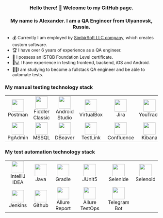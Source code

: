 <p align="center">
<h3 align="center"> Hello there! 👋 Welcome to my GitHub page. </h3>
</p>
<p align="center">
<h3 align="center">My name is Alexander. I am a QA Engineer from Ulyanovsk, Russia.</h3>
</p>

- :moneybag: Currently I am employed by [SimbirSoft LLC company](https://www.simbirsoft.com/en/), which creates custom software.
- 🏆 I have over 6 years of experience as a QA engineer.
- :gem: I possess an ISTQB Foundation Level certificate.
- :iphone::computer: I have experience in testing frontend, backend, iOS and Android.
- :man_student:I am studying to become a fullstack QA engineer and be able to automate tests.

### My manual testing technology stack
<table>
<tbody>
<tr>
<td align="center"><src="https://www.jetbrains.com/idea/"><img src="https://res.cloudinary.com/postman/image/upload/t_team_logo/v1629869194/team/2893aede23f01bfcbd2319326bc96a6ed0524eba759745ed6d73405a3a8b67a8" width="40" height="40"><br>Postman</td>
<td align="center"><src="https://www.jetbrains.com/idea/"><img src="https://www.megaleechers.com/storage/Fiddler-Classic-Icon.png" width="40" height="40"><br>Fiddler Classic</td>
<td align="center"><src="https://www.jetbrains.com/idea/"><img src="https://upload.wikimedia.org/wikipedia/commons/thumb/9/95/Android_Studio_Icon_3.6.svg/1900px-Android_Studio_Icon_3.6.svg.png" width="40" height="40"><br>Android Studio</td>
<td align="center"><src="https://www.jetbrains.com/idea/"><img src="https://upload.wikimedia.org/wikipedia/commons/d/d5/Virtualbox_logo.png" width="40" height="40"><br>VirtualBox</td>
<td align="center"><src="https://www.jetbrains.com/idea/"><img src="https://starchenkov.pro/qa-guru/img/skills/Jira.svg" width="40" height="40"><br>Jira</td>
<td align="center"><src="https://www.jetbrains.com/idea/"><img src="https://upload.wikimedia.org/wikipedia/commons/9/95/YouTrack_Icon.png" width="40" height="40"><br>YouTrack</td>
</tr>
<tr>
<td align="center"><src="https://www.jetbrains.com/idea/"><img src="https://developer.asustor.com/uploadIcons/0020_96009_1552971827_pgadmin-icon.png" width="40" height="40"><br>PgAdmin</td>
<td align="center"><src="https://www.jetbrains.com/idea/"><img src="https://i.pinimg.com/originals/32/a0/3a/32a03aee0c76419ec5bde950a62883bc.png" width="40" height="40"><br>MSSQL</td>
<td align="center"><src="https://www.jetbrains.com/idea/"><img src="https://upload.wikimedia.org/wikipedia/commons/thumb/b/b5/DBeaver_logo.svg/1200px-DBeaver_logo.svg.png" width="40" height="40"><br>DBeaver</td>
<td align="center"><src="https://www.jetbrains.com/idea/"><img src="https://secureanycloud.com/wp-content/uploads/sites/33/2016/04/testlink-logo1.png" width="40" height="40"><br>TestLink</td>
<td align="center"><src="https://www.jetbrains.com/idea/"><img src="https://seeklogo.com/images/C/confluence-logo-D9B07137C2-seeklogo.com.png" width="40" height="40"><br>Confluence</td>
<td align="center"><src="https://www.jetbrains.com/idea/"><img src="https://brandslogos.com/wp-content/uploads/images/large/elastic-kibana-logo.png" width="40" height="40"><br>Kibana</td>
</tbody>
</table>

### My test automation technology stack
<table>
<tbody>
<tr>
<td align="center"><src="https://www.jetbrains.com/idea/"><img src="https://starchenkov.pro/qa-guru/img/skills/Intelij_IDEA.svg" width="40" height="40"><br>IntelliJ IDEA</td>
<td align="center"><src="https://www.jetbrains.com/idea/"><img src="https://starchenkov.pro/qa-guru/img/skills/Java.svg" width="40" height="40"><br>Java</td>
<td align="center"><src="https://www.jetbrains.com/idea/"><img src="https://starchenkov.pro/qa-guru/img/skills/Gradle.svg" width="40" height="40"><br>Gradle</td>
<td align="center"><src="https://www.jetbrains.com/idea/"><img src="https://starchenkov.pro/qa-guru/img/skills/JUnit5.svg" width="40" height="40"><br>JUnit5</td>
<td align="center"><src="https://www.jetbrains.com/idea/"><img src="https://starchenkov.pro/qa-guru/img/skills/Selenide.svg" width="40" height="40"><br>Selenide</td>
<td align="center"><src="https://www.jetbrains.com/idea/"><img src="https://starchenkov.pro/qa-guru/img/skills/Selenoid.svg" width="40" height="40"><br>Selenoid</td>
</tr>
<tr>
<td align="center"><src="https://www.jetbrains.com/idea/"><img src="https://starchenkov.pro/qa-guru/img/skills/Jenkins.svg" width="40" height="40"><br>Jenkins</td>
<td align="center"><src="https://www.jetbrains.com/idea/"><img src="https://starchenkov.pro/qa-guru/img/skills/Github.svg" width="40" height="40"><br>Github</td>
<td align="center"><src="https://www.jetbrains.com/idea/"><img src="https://starchenkov.pro/qa-guru/img/skills/Allure_Report.svg" width="40" height="40"><br>Allure Report</td>
<td align="center"><src="https://www.jetbrains.com/idea/"><img src="https://starchenkov.pro/qa-guru/img/skills/Allure_EE.svg" width="40" height="40"><br>Allure TestOps</td>
<td align="center"><src="https://www.jetbrains.com/idea/"><img src="https://starchenkov.pro/qa-guru/img/skills/Telegram.svg" width="40" height="40"><br>Telegram Bot</td>
</tr>
</tbody>
</table>
